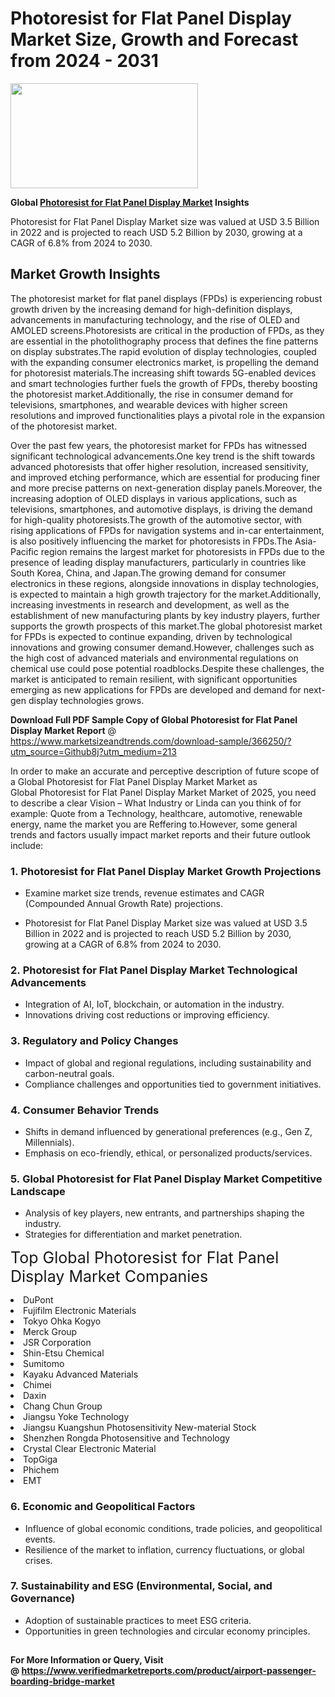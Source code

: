 <H1>Photoresist for Flat Panel Display Market Size, Growth and Forecast from 2024 - 2031</H1><img class="aligncenter size-medium wp-image-584254" src="https://thirdeyenews.in/wp-content/uploads/2024/09/Global-Market-Research-300x168.jpeg" alt="" width="300" height="168" /><p><strong>Global&nbsp;<a href="https://www.marketsizeandtrends.com/download-sample/366250/?utm_source=Github8j?utm_medium=213">Photoresist for Flat Panel Display Market</a> Insights</strong></p><p>Photoresist for Flat Panel Display Market size was valued at USD 3.5 Billion in 2022 and is projected to reach USD 5.2 Billion by 2030, growing at a CAGR of 6.8% from 2024 to 2030.</p><p><h2>Market Growth Insights</h2> <p>The photoresist market for flat panel displays (FPDs) is experiencing robust growth driven by the increasing demand for high-definition displays, advancements in manufacturing technology, and the rise of OLED and AMOLED screens.Photoresists are critical in the production of FPDs, as they are essential in the photolithography process that defines the fine patterns on display substrates.The rapid evolution of display technologies, coupled with the expanding consumer electronics market, is propelling the demand for photoresist materials.The increasing shift towards 5G-enabled devices and smart technologies further fuels the growth of FPDs, thereby boosting the photoresist market.Additionally, the rise in consumer demand for televisions, smartphones, and wearable devices with higher screen resolutions and improved functionalities plays a pivotal role in the expansion of the photoresist market.</p> <p>Over the past few years, the photoresist market for FPDs has witnessed significant technological advancements.One key trend is the shift towards advanced photoresists that offer higher resolution, increased sensitivity, and improved etching performance, which are essential for producing finer and more precise patterns on next-generation display panels.Moreover, the increasing adoption of OLED displays in various applications, such as televisions, smartphones, and automotive displays, is driving the demand for high-quality photoresists.The growth of the automotive sector, with rising applications of FPDs for navigation systems and in-car entertainment, is also positively influencing the market for photoresists in FPDs.The Asia-Pacific region remains the largest market for photoresists in FPDs due to the presence of leading display manufacturers, particularly in countries like South Korea, China, and Japan.The growing demand for consumer electronics in these regions, alongside innovations in display technologies, is expected to maintain a high growth trajectory for the market.Additionally, increasing investments in research and development, as well as the establishment of new manufacturing plants by key industry players, further supports the growth prospects of this market.The global photoresist market for FPDs is expected to continue expanding, driven by technological innovations and growing consumer demand.However, challenges such as the high cost of advanced materials and environmental regulations on chemical use could pose potential roadblocks.Despite these challenges, the market is anticipated to remain resilient, with significant opportunities emerging as new applications for FPDs are developed and demand for next-gen display technologies grows.<p><span class=""><strong>Download Full PDF Sample Copy of Global Photoresist for Flat Panel Display Market Report</strong> @ <a href="https://www.marketsizeandtrends.com/download-sample/366250/?utm_source=Github8j?utm_medium=213" target="_blank">https://www.marketsizeandtrends.com/download-sample/366250/?utm_source=Github8j?utm_medium=213</a></span></p><p>In order to make an accurate and perceptive description of future scope of a Global&nbsp;Photoresist for Flat Panel Display Market Market as Global&nbsp;Photoresist for Flat Panel Display Market Market of 2025, you need to describe a clear Vision &ndash; What Industry or Linda can you think of for example: Quote from a Technology, healthcare, automotive, renewable energy, name the market you are Reffering to.However, some general trends and factors usually impact market reports and their future outlook include:</p><h3>1.&nbsp;<strong>Photoresist for Flat Panel Display Market Growth Projections</strong></h3><ul><li>Examine market size trends, revenue estimates and CAGR (Compounded Annual Growth Rate) projections.</li><li><p>Photoresist for Flat Panel Display Market size was valued at USD 3.5 Billion in 2022 and is projected to reach USD 5.2 Billion by 2030, growing at a CAGR of 6.8% from 2024 to 2030.</p></li></ul><h3>2.&nbsp;<strong>Photoresist for Flat Panel Display Market Technological Advancements</strong></h3><ul><li>Integration of AI, IoT, blockchain, or automation in the industry.</li><li>Innovations driving cost reductions or improving efficiency.</li></ul><h3>3.&nbsp;<strong>Regulatory and Policy Changes</strong></h3><ul><li>Impact of global and regional regulations, including sustainability and carbon-neutral goals.</li><li>Compliance challenges and opportunities tied to government initiatives.</li></ul><h3>4.&nbsp;<strong>Consumer Behavior Trends</strong></h3><ul><li>Shifts in demand influenced by generational preferences (e.g., Gen Z, Millennials).</li><li>Emphasis on eco-friendly, ethical, or personalized products/services.</li></ul><h3>5.&nbsp;<strong>Global Photoresist for Flat Panel Display Market Competitive Landscape</strong></h3><ul><li>Analysis of key players, new entrants, and partnerships shaping the industry.</li><li>Strategies for differentiation and market penetration.</li></ul><p data-pm-slice="1 1 []"><span style="color: inherit; font-family: inherit; font-size: 25px;">Top Global Photoresist for Flat Panel Display Market Companies</span></p><div class="" data-test-id=""><p><li>DuPont</li><li> Fujifilm Electronic Materials</li><li> Tokyo Ohka Kogyo</li><li> Merck Group</li><li> JSR Corporation</li><li> Shin-Etsu Chemical</li><li> Sumitomo</li><li> Kayaku Advanced Materials</li><li> Chimei</li><li> Daxin</li><li> Chang Chun Group</li><li> Jiangsu Yoke Technology</li><li> Jiangsu Kuangshun Photosensitivity New-material Stock</li><li> Shenzhen Rongda Photosensitive and Technology</li><li> Crystal Clear Electronic Material</li><li> TopGiga</li><li> Phichem</li><li> EMT</li></p></div><h3>6.&nbsp;<strong>Economic and Geopolitical Factors</strong></h3><ul><li>Influence of global economic conditions, trade policies, and geopolitical events.</li><li>Resilience of the market to inflation, currency fluctuations, or global crises.</li></ul><h3>7.&nbsp;<strong>Sustainability and ESG (Environmental, Social, and Governance)</strong></h3><ul><li>Adoption of sustainable practices to meet ESG criteria.</li><li>Opportunities in green technologies and circular economy principles.</li></ul><h2><strong style="font-size: 14px;">For More Information or Query, Visit @&nbsp;</strong><a style="background-color: #ffffff; font-size: 14px;" href="https://www.marketsizeandtrends.com/report/photoresist-for-flat-panel-display-market/" target="_blank">https://www.verifiedmarketreports.com/product/airport-passenger-boarding-bridge-market</a></h2>